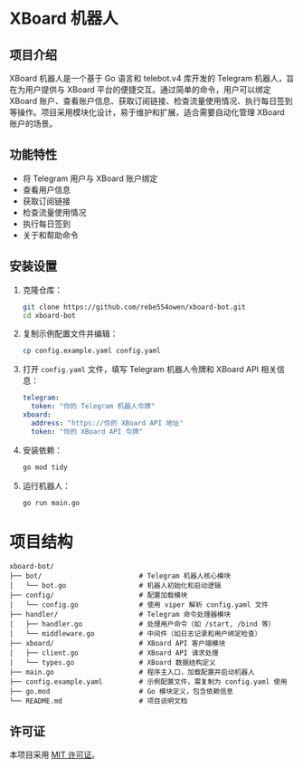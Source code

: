 # XBoard 机器人

## 项目介绍
XBoard 机器人是一个基于 Go 语言和 telebot.v4 库开发的 Telegram 机器人，旨在为用户提供与 XBoard 平台的便捷交互。通过简单的命令，用户可以绑定 XBoard 账户、查看账户信息、获取订阅链接、检查流量使用情况、执行每日签到等操作。项目采用模块化设计，易于维护和扩展，适合需要自动化管理 XBoard 账户的场景。

## 功能特性
- 将 Telegram 用户与 XBoard 账户绑定
- 查看用户信息
- 获取订阅链接
- 检查流量使用情况
- 执行每日签到
- 关于和帮助命令

## 安装设置
1. 克隆仓库：
   ```bash
   git clone https://github.com/rebe554owen/xboard-bot.git
   cd xboard-bot
   ```
2. 复制示例配置文件并编辑：
   ```bash
   cp config.example.yaml config.yaml
   ```
3. 打开 `config.yaml` 文件，填写 Telegram 机器人令牌和 XBoard API 相关信息：
   ```yaml
   telegram:
     token: "你的 Telegram 机器人令牌"
   xboard:
     address: "https://你的 XBoard API 地址"
     token: "你的 XBoard API 令牌"
   ```
4. 安装依赖：
   ```bash
   go mod tidy
   ```
5. 运行机器人：
   ```bash
   go run main.go
   ```

# 项目结构
   ```
   xboard-bot/
   ├── bot/                        # Telegram 机器人核心模块
   │   └── bot.go                  # 机器人初始化和启动逻辑
   ├── config/                     # 配置加载模块
   │   └── config.go               # 使用 viper 解析 config.yaml 文件
   ├── handler/                    # Telegram 命令处理器模块
   │   ├── handler.go              # 处理用户命令（如 /start, /bind 等）
   │   └── middleware.go           # 中间件（如日志记录和用户绑定检查）
   ├── xboard/                     # XBoard API 客户端模块
   │   ├── client.go               # XBoard API 请求处理
   │   └── types.go                # XBoard 数据结构定义
   ├── main.go                     # 程序主入口，加载配置并启动机器人
   ├── config.example.yaml         # 示例配置文件，需复制为 config.yaml 使用
   ├── go.mod                      # Go 模块定义，包含依赖信息
   └── README.md                   # 项目说明文档
   ```
## 许可证
本项目采用 [MIT 许可证](https://opensource.org/licenses/MIT)。
